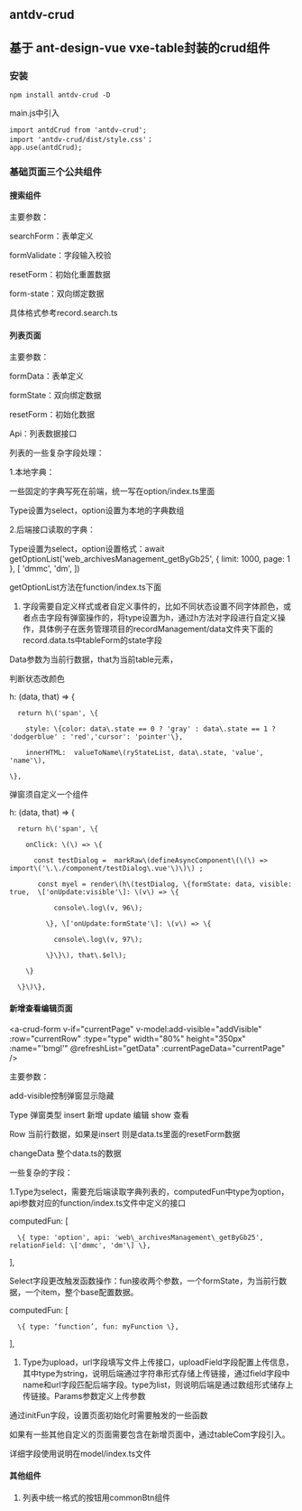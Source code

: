 ## antdv-crud
## 基于 ant-design-vue vxe-table封装的crud组件

### 安装

`npm install antdv-crud -D`

main.js中引入
```
import antdCrud from 'antdv-crud';
import 'antdv-crud/dist/style.css'；
app.use(antdCrud);
```



### 基础页面三个公共组件

#### 搜索组件

<a-crud-table
ref="tableRef"
:form-data="tableFormData"
:api="web_alterationApply_getByList"
:formState="searchQuery"
/>
 

主要参数：

searchForm：表单定义

formValidate：字段输入校验

resetForm：初始化重置数据

form\-state：双向绑定数据

具体格式参考record\.search\.ts

#### 列表页面

<a-crud-table
ref="tableRef"
:form-data="tableFormData"
:api="web_alterationApply_getByList"
:formState="searchQuery"
 />
 

主要参数：

formData：表单定义

formState：双向绑定数据

resetForm：初始化数据

Api：列表数据接口

列表的一些复杂字段处理：

1\.本地字典：

一些固定的字典写死在前端，统一写在option/index\.ts里面

Type设置为select，option设置为本地的字典数组

2\.后端接口读取的字典：

Type设置为select，option设置格式：await getOptionList\('web\_archivesManagement\_getByGb25', \{ limit: 1000, page: 1 \}, \[ 'dmmc', 'dm', \]\)

getOptionList方法在function/index\.ts下面

1. 字段需要自定义样式或者自定义事件的，比如不同状态设置不同字体颜色，或者点击字段有弹窗操作的，将type设置为h，通过h方法对字段进行自定义操作，具体例子在医务管理项目的recordManagement/data文件夹下面的record\.data\.ts中tableForm的state字段

Data参数为当前行数据，that为当前table元素，

判断状态改颜色

h: \(data, that\) => \{

      return h\('span', \{

        style: \{color: data\.state == 0 ? 'gray' : data\.state == 1 ? 'dodgerblue' : 'red','cursor': 'pointer'\},

        innerHTML:  valueToName\(ryStateList, data\.state, 'value', 'name'\),

    \},
 

弹窗须自定义一个组件

h: \(data, that\) => \{

      return h\('span', \{

        onClick: \(\) => \{

          const testDialog =  markRaw\(defineAsyncComponent\(\(\) => import\('\.\./component/testDialog\.vue'\)\)\) ;

           const myel = render\(h\(testDialog, \{formState: data, visible: true,  \['onUpdate:visible'\]: \(v\) => \{

               console\.log\(v, 96\);

             \}, \['onUpdate:formState'\]: \(v\) => \{

               console\.log\(v, 97\);

             \}\}\), that\.$el\);

        \}

      \}\)\},

#### 新增查看编辑页面

<a-crud-form
v-if="currentPage"
v-model:add-visible="addVisible"
:row="currentRow"
:type="type"
width="80%"
height="350px"
:name="'bmgl'"
@refreshList="getData"
:currentPageData="currentPage"
/>

主要参数：

add\-visible控制弹窗显示隐藏

Type 弹窗类型 insert 新增  update 编辑 show 查看

Row 当前行数据，如果是insert 则是data\.ts里面的resetForm数据

changeData 整个data\.ts的数据

一些复杂的字段：

1\.Type为select，需要充后端读取字典列表的，computedFun中type为option， api参数对应的function/index\.ts文件中定义的接口

computedFun: \[

      \{ type: 'option', api: 'web\_archivesManagement\_getByGb25', relationField: \['dmmc', 'dm'\] \},

\],

Select字段更改触发函数操作：fun接收两个参数，一个formState，为当前行数据，一个item，整个base配置数据。

computedFun: \[

      \{ type: ‘function’, fun: myFunction \},

\],

1. Type为upload，url字段填写文件上传接口，uploadField字段配置上传信息，其中type为string，说明后端通过字符串形式存储上传链接，通过field字段中name和url字段匹配后端字段。type为list，则说明后端是通过数组形式储存上传链接。Params参数定义上传参数

通过initFun字段，设置页面初始化时需要触发的一些函数

如果有一些其他自定义的页面需要包含在新增页面中，通过tableCom字段引入。

详细字段使用说明在model/index\.ts文件


#### 其他组件

1. 列表中统一格式的按钮用commonBtn组件

